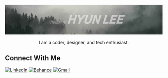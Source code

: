 ![Header_image](https://raw.githubusercontent.com/iswhars/iswhars/master/Assets/GitHub_Header.jpg)

<p align = "center">
  I am a coder, designer, and tech enthusiast.
</p>

## Connect With Me

[![LinkedIn](https://img.shields.io/badge/HyunLee-%230077B5.svg?style=for-the-badge&logo=linkedin&logoColor=white)](https://www.linkedin.com/in/hyunjoon-lee/)
[![Behance](https://img.shields.io/badge/DesignPortfolio-1769ff?style=for-the-badge&logo=behance&logoColor=white)](https://www.behance.net/hyunjoonlee)
[![Gmail](https://img.shields.io/badge/hyun&mdash;joon.lee@vanderbilt.edu-D14836?style=for-the-badge&logo=gmail&logoColor=white)](mailto:hyun-joon.lee@vanderbilt.edu)
